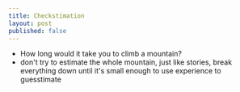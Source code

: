 ```yaml
---
title: Checkstimation
layout: post
published: false
---
```

- How long would it take you to climb  a mountain? 
- don't try to estimate the whole mountain, just like stories, break everything down until it's small enough to use experience to guesstimate 